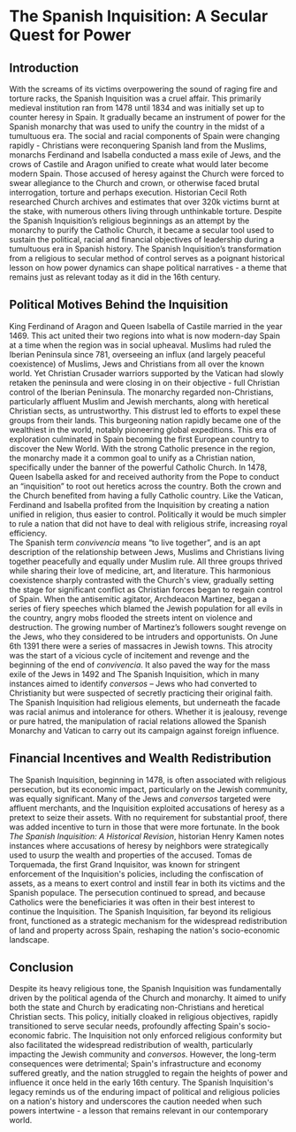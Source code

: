 # The Spanish Inquisition: A Secular Quest for Power   
## Introduction
With the screams of its victims overpowering the sound of raging fire and torture racks, the Spanish Inquisition was a cruel affair. This primarily medieval institution ran from 1478 until 1834 and was initially set up to counter heresy in Spain. It gradually became an instrument of power for the Spanish monarchy that was used to unify the country in the midst of a tumultuous era. The social and racial components of Spain were changing rapidly - Christians were reconquering Spanish land from the Muslims, monarchs Ferdinand and Isabella conducted a mass exile of Jews, and the crows of Castile and Aragon unified to create what would later become modern Spain. Those accused of heresy against the Church were forced to swear allegiance to the Church and crown, or otherwise faced brutal interrogation, torture and perhaps execution. Historian Cecil Roth researched Church archives and estimates that over 320k victims burnt at the stake, with numerous others living through unthinkable torture. Despite the Spanish Inquisition’s religious beginnings as an attempt by the monarchy to purify the Catholic Church, it became a secular tool used to sustain the political, racial and financial objectives of leadership during a tumultuous era in Spanish history. The Spanish Inquisition’s transformation from a religious to secular method of control serves as a poignant historical lesson on how power dynamics can shape political narratives - a theme that remains just as relevant today as it did in the 16th century.  
## Political Motives Behind the Inquisition 
King Ferdinand of Aragon and Queen Isabella of Castile married in the year 1469. This act united their two regions into what is now modern-day Spain at a time when the region was in social upheaval. Muslims had ruled the Iberian Peninsula since 781, overseeing an influx (and largely peaceful coexistence) of Muslims, Jews and Christians from all over the known world. Yet Christian Crusader warriors supported by the Vatican had slowly retaken the peninsula and were closing in on their objective - full Christian control of the Iberian Peninsula. The monarchy regarded non-Christians, particularly affluent Muslim and Jewish merchants, along with heretical Christian sects, as untrustworthy. This distrust led to efforts to expel these groups from their lands. This burgeoning nation rapidly became one of the wealthiest in the world, notably pioneering global expeditions. This era of exploration culminated in Spain becoming the first European country to discover the New World. With the strong Catholic presence in the region, the monarchy made it a common goal to unify as a Christian nation, specifically under the banner of the powerful Catholic Church. In 1478, Queen Isabella asked for and received authority from the Pope to conduct an “inquisition” to root out heretics across the country. Both the crown and the Church benefited from having a fully Catholic country. Like the Vatican, Ferdinand and Isabella profited from the Inquisition by creating a nation unified in religion, thus easier to control. Politically it would be much simpler to rule a nation that did not have to deal with religious strife, increasing royal efficiency.  
The Spanish term _convivencia_ means “to live together”, and is an apt description of the relationship between Jews, Muslims and Christians living together peacefully and equally under Muslim rule. All three groups thrived while sharing their love of medicine, art, and literature. This harmonious coexistence sharply contrasted with the Church's view, gradually setting the stage for significant conflict as Christian forces began to regain control of Spain. When the antisemitic agitator, Archdeacon Martinez, began a series of fiery speeches which blamed the Jewish population for all evils in the country, angry mobs flooded the streets intent on violence and destruction. The growing number of Martinez’s followers sought revenge on the Jews, who they considered to be intruders and opportunists. On June 6th 1391 there were a series of massacres in Jewish towns. This atrocity was the start of a vicious cycle of incitement and revenge and the beginning of the end of _convivencia_. It also paved the way for the mass exile of the Jews in 1492 and The Spanish Inquisition, which in many instances aimed to identify _conversos_ – Jews who had converted to Christianity but were suspected of secretly practicing their original faith. The Spanish Inquisition had religious elements, but underneath the facade was racial animus and intolerance for others. Whether it is jealousy, revenge or pure hatred, the manipulation of racial relations allowed the Spanish Monarchy and Vatican to carry out its campaign against foreign influence.  
## Financial Incentives and Wealth Redistribution
The Spanish Inquisition, beginning in 1478, is often associated with religious persecution, but its economic impact, particularly on the Jewish community, was equally significant. Many of the Jews and _conversos_ targeted were affluent merchants, and the Inquisition exploited accusations of heresy as a pretext to seize their assets. With no requirement for substantial proof, there was added incentive to turn in those that were more fortunate. In the book _The Spanish Inquisition: A Historical Revision_, historian Henry Kamen notes instances where accusations of heresy by neighbors were strategically used to usurp the wealth and properties of the accused. Tomas de Torquemada, the first Grand Inquisitor, was known for stringent enforcement of the Inquisition's policies, including the confiscation of assets, as a means to exert control and instill fear in both its victims and the Spanish populace. The persecution continued to spread, and because Catholics were the beneficiaries it was often in their best interest to continue the Inquisition. The Spanish Inquisition, far beyond its religious front, functioned as a strategic mechanism for the widespread redistribution of land and property across Spain, reshaping the nation's socio-economic landscape.       
## Conclusion
Despite its heavy religious tone, the Spanish Inquisition was fundamentally driven by the political agenda of the Church and monarchy. It aimed to unify both the state and Church by eradicating non-Christians and heretical Christian sects. This policy, initially cloaked in religious objectives, rapidly transitioned to serve secular needs, profoundly affecting Spain's socio-economic fabric. The Inquisition not only enforced religious conformity but also facilitated the widespread redistribution of wealth, particularly impacting the Jewish community and _conversos_. However, the long-term consequences were detrimental; Spain's infrastructure and economy suffered greatly, and the nation struggled to regain the heights of power and influence it once held in the early 16th century. The Spanish Inquisition's legacy reminds us of the enduring impact of political and religious policies on a nation's history and underscores the caution needed when such powers intertwine - a lesson that remains relevant in our contemporary world.  